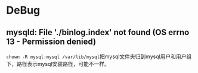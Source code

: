 # DeBug

## mysqld: File './binlog.index' not found (OS errno 13 - Permission denied)

`chown -R mysql:mysql /var/lib/mysql`把mysql文件夹归到mysql用户和用户组下，路径表示mysql安装路径，可能不一样。
